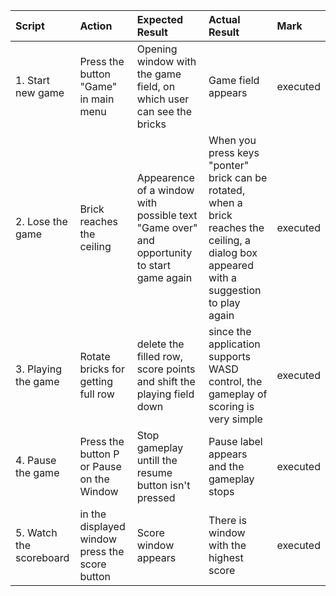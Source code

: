 |Script|Action|Expected Result|Actual Result| Mark|
|:---|:---|:---|:---|:---|
|1. Start new game|Press the button "Game" in main menu|Opening window with the game field, on which user can see the bricks| Game field appears| executed|
|2. Lose the game|Brick reaches the ceiling|Appearence of a window with possible text "Game over" and opportunity to start game again|When you press keys "ponter" brick can be rotated, when a brick reaches the ceiling, a dialog box appeared with a suggestion to play again | executed |
|3. Playing the game|Rotate bricks for getting full row | delete the filled row, score points and shift the playing field down |since the application supports WASD control, the gameplay of scoring is very simple| executed |
|4. Pause the game|Press the button P or Pause on the Window |Stop gameplay untill the resume button isn't pressed | Pause label appears and the gameplay stops | executed |
|5. Watch the scoreboard|in the displayed window press the score button|Score window appears| There is window with the highest score |executed |
